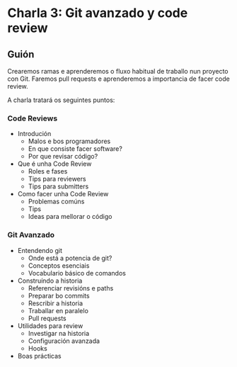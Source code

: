 # Charla 3: Git avanzado y code review

## Guión

Crearemos ramas e aprenderemos o fluxo habitual de traballo nun proyecto con Git.
Faremos pull requests e aprenderemos a importancia de facer code review.

A charla tratará os seguintes puntos:

### Code Reviews
- Introdución
   - Malos e bos programadores
   - En que consiste facer software?
   - Por que revisar código?
- Que é unha Code Review
   - Roles e fases
   - Tips para reviewers
   - Tips para submitters
- Como facer unha Code Review
   - Problemas comúns
   - Tips
   - Ideas para mellorar o código

### Git Avanzado
- Entendendo git
   - Onde está a potencia de git?
   - Conceptos esenciais
   - Vocabulario básico de comandos
- Construíndo a historia
   - Referenciar revisións e paths
   - Preparar bo commits
   - Rescribir a historia
   - Traballar en paralelo
   - Pull requests
- Utilidades para review
   - Investigar na historia
   - Configuración avanzada
   - Hooks
- Boas prácticas
